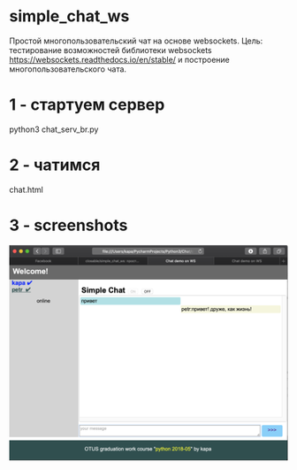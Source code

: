 # simple_chat_ws
Простой многопользовательский чат на основе websockets. Цель: тестирование возможностей библиотеки websockets 
https://websockets.readthedocs.io/en/stable/ и построение многопользовательского чата.

# 1 - стартуем сервер
python3 chat_serv_br.py 

# 2 - чатимся 
chat.html

# 3 - screenshots
![Screenshot](img1.png)
